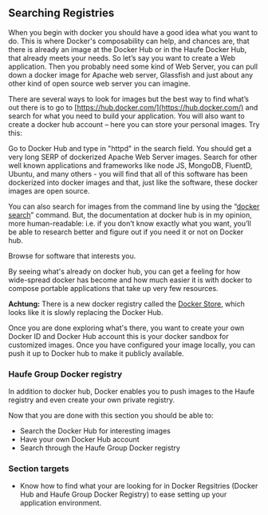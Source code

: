 ## Searching Registries

When you begin with docker you should have a good idea what you want to do. This is where Docker's composability can help, and chances are, that there is already an image at the Docker Hub or in the Haufe Docker Hub, that already meets your needs. So let’s say you want to create a Web application. Then you probably need some kind of Web Server, you can pull down a docker image for Apache web server, Glassfish and just about any other kind of open source web server you can imagine.

There are several ways to look for images but the best way to find what’s out there is to go to [https://hub.docker.com/](https://hub.docker.com/) and search for what you need to build your application. You will also want to create a docker hub account – here you can store your personal images. Try this:

Go to Docker Hub and type in "httpd" in the search field. You should get a very long SERP of dockerized Apache Web Server images. Search for other well known applications and frameworks like node JS, MongoDB, FluentD, Ubuntu, and many others - you will find that all of this software has been dockerized into docker images and that, just like the software, these docker images are open source.

You can also search for images from the command line by using the “[docker search](https://docs.docker.com/engine/reference/commandline/search/)” command. But, the documentation at docker hub is in my opinion, more human-readable: i.e. if you don’t know exactly what you want, you’ll be able to research better and figure out if you need it or not on Docker hub.

Browse for software that interests you.

By seeing what's already on docker hub, you can get a feeling for how wide-spread docker has become and how much easier it is with docker to compose portable applications that take up very few resources.

**Achtung:** There is a new docker registry called the [Docker Store](https://store.docker.com/), which looks like it is slowly replacing the Docker Hub.

Once you are done exploring what's there, you want to create your own Docker ID and Docker Hub account this is your docker sandbox for customized images. Once you have configured your image locally, you can push it up to Docker hub to make it publicly available.

### Haufe Group Docker registry

In addition to docker hub, Docker enables you to push images to the Haufe registry and even create your own private registry.

Now that you are done with this section you should be able to:

* Search the Docker Hub for interesting images
* Have your own Docker Hub account
* Search through the Haufe Group Docker registry

### Section targets

* Know how to find what your are looking for in Docker Regsitries \(Docker Hub and Haufe Group Docker Registry\) to ease setting up your application environment.
                                                                                                                                                                                                                                                                                                                                                                                                                                                                                                                                                                                                                                                                                                                                                                                                                                                                                                                                                                                                                                                                                                                                                                                                                                                                                                                                                                                                                                                                                                                                                                                                                                                                                                                                                                                                                                                                                                                                                                                                                                                                                                                                                                                                                                                                                                                                                                                                                                                                                                                                                                                                                                                                                                                          




